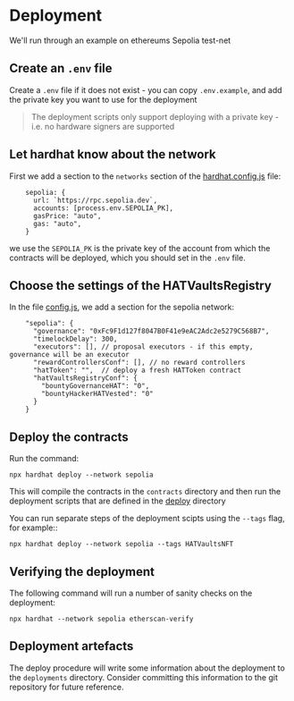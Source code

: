 # Deployment 

We'll run through an example on ethereums Sepolia test-net

## Create an `.env` file

Create a `.env` file if it does not exist - you can copy `.env.example`, and add the private key you want to use for the deployment

> The deployment scripts only support deploying with a private key - i.e. no hardware signers are supported

## Let hardhat know about the network

First we add a section to the `networks` section of the [hardhat.config.js](../hardhat.config.js) file:
```
    sepolia: {
      url: `https://rpc.sepolia.dev`,
      accounts: [process.env.SEPOLIA_PK],
      gasPrice: "auto",
      gas: "auto",
    }
```
we use the `SEPOLIA_PK` is the private key of the account from which the contracts will be deployed, which you should set in the `.env` file.


## Choose the settings of the HATVaultsRegistry

In the file [config.js](../config.js), we add a section for the sepolia network:

```
    "sepolia": {
      "governance": "0xFc9F1d127f8047B0F41e9eAC2Adc2e5279C568B7",
      "timelockDelay": 300,
      "executors": [], // proposal executors - if this empty, governance will be an executor
      "rewardControllersConf": [], // no reward controllers
      "hatToken": "",  // deploy a fresh HATToken contract
      "hatVaultsRegistryConf": {
        "bountyGovernanceHAT": "0",
        "bountyHackerHATVested": "0"
      }
    }
```

## Deploy the contracts 

Run the command:

```
npx hardhat deploy --network sepolia
```
This will compile the contracts in the `contracts` directory and then run the deployment scripts that are defined in the [deploy](../deploy/) directory

You can run separate steps of the deployment scipts using the `--tags` flag, for example::

```
npx hardhat deploy --network sepolia --tags HATVaultsNFT
```

## Verifying the deployment


The following command will run a number of sanity checks on the deployment:

```
npx hardhat --network sepolia etherscan-verify
```

## Deployment artefacts

The deploy procedure will write some information about the deployment to the `deployments` directory. Consider committing this information to the git repository for future reference.





